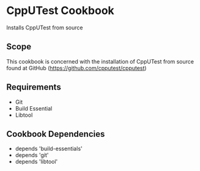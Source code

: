 CppUTest Cookbook
=================

Installs CppUTest from source

Scope
-----
This cookbook is concerned with the installation of CppUTest from source found at GitHub
(https://github.com/cpputest/cpputest)

Requirements
------------
- Git
- Build Essential
- Libtool

Cookbook Dependencies
---------------------
- depends 'build-essentials'
- depends 'git'
- depends 'libtool'
